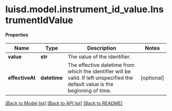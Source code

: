 # luisd.model.instrument_id_value.InstrumentIdValue

#### Properties
Name | Type | Description | Notes
------------ | ------------- | ------------- | -------------
**value** | **str** | The value of the identifier. | 
**effectiveAt** | **datetime** | The effective datetime from which the identifier will be valid. If left unspecified the default value is the beginning of time. | [optional] 

[[Back to Model list]](../../README.md#documentation-for-models) [[Back to API list]](../../README.md#documentation-for-api-endpoints) [[Back to README]](../../README.md)

